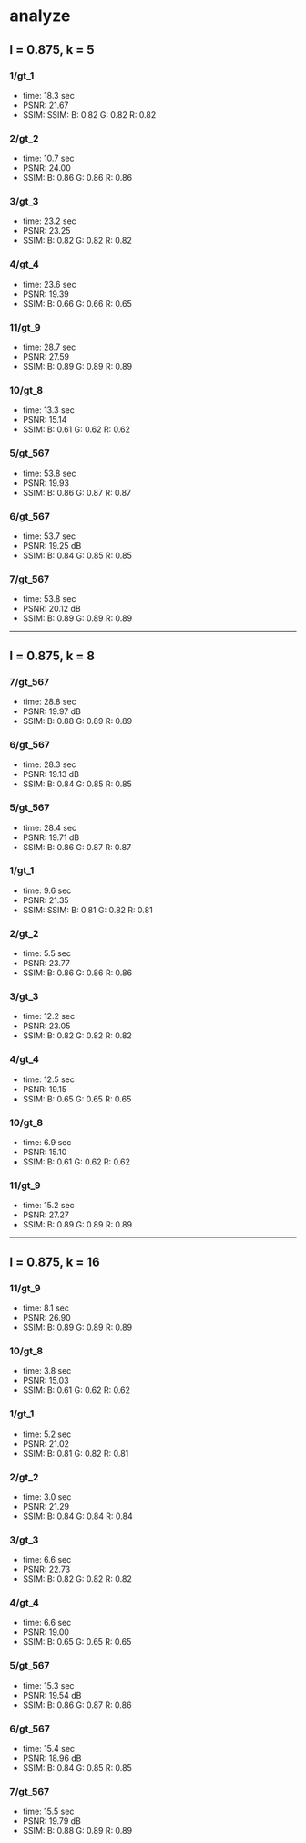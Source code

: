 # analyze

## l = 0.875, k = 5

### 1/gt_1

* time: 18.3 sec
* PSNR: 21.67
* SSIM: SSIM: B: 0.82 G: 0.82 R: 0.82

### 2/gt_2

* time: 10.7 sec
* PSNR: 24.00
* SSIM: B: 0.86 G: 0.86 R: 0.86

### 3/gt_3

* time: 23.2 sec
* PSNR: 23.25
* SSIM: B: 0.82 G: 0.82 R: 0.82

### 4/gt_4

* time: 23.6 sec
* PSNR: 19.39
* SSIM: B: 0.66 G: 0.66 R: 0.65

### 11/gt_9

* time: 28.7 sec
* PSNR: 27.59
* SSIM: B: 0.89 G: 0.89 R: 0.89

### 10/gt_8

* time: 13.3 sec
* PSNR: 15.14
* SSIM: B: 0.61 G: 0.62 R: 0.62

### 5/gt_567

* time: 53.8 sec
* PSNR: 19.93
* SSIM: B: 0.86 G: 0.87 R: 0.87

### 6/gt_567

* time: 53.7 sec
* PSNR: 19.25 dB
* SSIM: B: 0.84 G: 0.85 R: 0.85

### 7/gt_567

* time: 53.8 sec
* PSNR: 20.12 dB
* SSIM: B: 0.89 G: 0.89 R: 0.89

---
## l = 0.875, k = 8

### 7/gt_567

* time: 28.8 sec
* PSNR: 19.97 dB
* SSIM: B: 0.88 G: 0.89 R: 0.89

### 6/gt_567

* time: 28.3 sec
* PSNR: 19.13 dB
* SSIM: B: 0.84 G: 0.85 R: 0.85

### 5/gt_567

* time: 28.4 sec
* PSNR: 19.71 dB
* SSIM: B: 0.86 G: 0.87 R: 0.87

### 1/gt_1

* time: 9.6 sec
* PSNR: 21.35
* SSIM: SSIM: B: 0.81 G: 0.82 R: 0.81

### 2/gt_2

* time: 5.5 sec
* PSNR: 23.77
* SSIM: B: 0.86 G: 0.86 R: 0.86

### 3/gt_3

* time: 12.2 sec
* PSNR: 23.05
* SSIM: B: 0.82 G: 0.82 R: 0.82

### 4/gt_4

* time: 12.5 sec
* PSNR: 19.15
* SSIM: B: 0.65 G: 0.65 R: 0.65

### 10/gt_8

* time: 6.9 sec
* PSNR: 15.10
* SSIM: B: 0.61 G: 0.62 R: 0.62

### 11/gt_9

* time: 15.2 sec
* PSNR: 27.27
* SSIM: B: 0.89 G: 0.89 R: 0.89

---
## l = 0.875, k = 16

### 11/gt_9

* time: 8.1 sec
* PSNR: 26.90
* SSIM: B: 0.89 G: 0.89 R: 0.89

### 10/gt_8

* time: 3.8 sec
* PSNR: 15.03
* SSIM: B: 0.61 G: 0.62 R: 0.62

### 1/gt_1

* time: 5.2 sec
* PSNR: 21.02
* SSIM: B: 0.81 G: 0.82 R: 0.81

### 2/gt_2

* time: 3.0 sec
* PSNR: 21.29
* SSIM: B: 0.84 G: 0.84 R: 0.84

### 3/gt_3

* time: 6.6 sec
* PSNR: 22.73
* SSIM: B: 0.82 G: 0.82 R: 0.82

### 4/gt_4

* time: 6.6 sec
* PSNR: 19.00
* SSIM: B: 0.65 G: 0.65 R: 0.65

### 5/gt_567

* time: 15.3 sec
* PSNR: 19.54 dB
* SSIM: B: 0.86 G: 0.87 R: 0.86

### 6/gt_567

* time: 15.4 sec
* PSNR: 18.96 dB
* SSIM: B: 0.84 G: 0.85 R: 0.85

### 7/gt_567

* time: 15.5 sec
* PSNR: 19.79 dB
* SSIM: B: 0.88 G: 0.89 R: 0.89